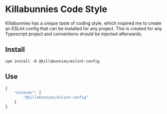 # Killabunnies Code Style

Killabunnies has a unique taste of coding style, which inspired me to create an ESLint config
that can be installed for any project. This is created for any Typescript project and conventions should be injected afterwards.

## Install

```
npm install -D @killabunnies/eslint-config
```

## Use

```js
{
    "extends": [
        "@killabunnies/eslint-config"
    ]
}
```
